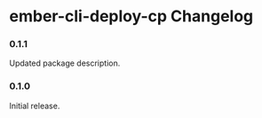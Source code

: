 # ember-cli-deploy-cp Changelog

### 0.1.1

Updated package description.

### 0.1.0

Initial release.
